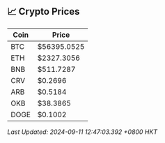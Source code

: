 ## 📈 Crypto Prices

| Coin | Price |
| ---- | ----- |
| BTC | $56395.0525 |
| ETH | $2327.3056 |
| BNB | $511.7287 |
| CRV | $0.2696 |
| ARB | $0.5184 |
| OKB | $38.3865 |
| DOGE | $0.1002 |

_Last Updated: 2024-09-11 12:47:03.392 +0800 HKT_
